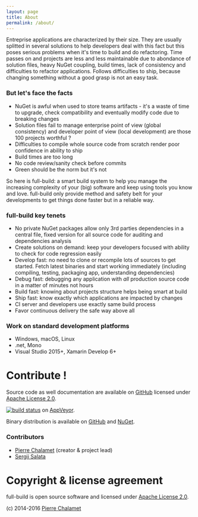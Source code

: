 ```yaml
---
layout: page
title: About
permalink: /about/
---
```


Entreprise applications are characterized by their size. They are usually splitted in several solutions to help developers deal with this fact but this poses serious problems when it's time to build and do refactoring. Time passes on and projects are less and less maintainable due to abondance of solution files, heavy NuGet coupling, build times, lack of consistency and difficulties to refactor applications. Follows difficulties to ship, because changing something without a good grasp is not an easy task. 

### But let's face the facts
  
  * NuGet is awful when used to store teams artifacts - it's a waste of time to upgrade, check compatibility and eventually modify code due to breaking changes
  * Solution files fail to manage enterprise point of view (global consistency) and developer point of view (local development) are those 100 projects worthful ?
  * Difficulties to compile whole source code from scratch render poor confidence in ability to ship
  * Build times are too long
  * No code review/sanity check before commits
  * Green should be the norm but it's not

So here is full-build: a smart build system to help you manage the increasing complexity of your (big) software and keep using tools you know and love. full-build only provide method and safety belt for your developments to get things done faster but in a reliable way.

### full-build key tenets

  * No private NuGet packages allow only 3rd parties dependencies in a central file, fixed version for all source code for auditing and dependencies analysis
  * Create solutions on demand: keep your developers focused with ability to check for code regression easily
  * Develop fast: no need to clone or recompile lots of sources to get started. Fetch latest binaries and start working immediately (including compiling, testing, packaging app, understanding dependencies)
  * Debug fast: debugging any application with _all_ production source code in a matter of minutes not hours
  * Build fast: knowing about projects structure helps being smart at build
  * Ship fast: know exactly which applications are impacted by changes
  * CI server and developers use exactly same build process
  * Favor continuous delivery the safe way above all

### Work on standard development platforms

  * Windows, macOS, Linux
  * .net, Mono
  * Visual Studio 2015+, Xamarin Develop 6+

# Contribute !
Source code as well documentation are available on [GitHub](https://github.com/full-build) licensed under [Apache License 2.0](http://www.apache.org/licenses/LICENSE-2.0).

[![build status](https://ci.appveyor.com/api/projects/status/github/full-build/full-build?branch=master&svg=true)](https://ci.appveyor.com/project/full-build/full-build/branch/master) on [AppVeyor](https://ci.appveyor.com/project/full-build/full-build).

Binary distribution is available on [GitHub](https://github.com/full-build/full-build/releases) and [NuGet](https://www.nuget.org/packages/full-build/).

### Contributors

  * [Pierre Chalamet](https://github.com/pchalamet) (creator & project lead)
  * [Sergii Salata](https://github.com/sergii-s)

# Copyright & license agreement

full-build is open source software and licensed under [Apache License 2.0](http://www.apache.org/licenses/LICENSE-2.0).

(c) 2014-2016 [Pierre Chalamet](https://www.linkedin.com/in/pierrechalamet)